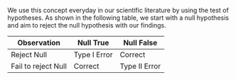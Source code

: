 We use this concept everyday in our scientific literature by using the test of hypotheses. As shown in the following table, we start with a null hypothesis and aim to reject the null hypothesis with our findings. 

| Observation | Null True   |   Null False          |
|-------------|-----------   |------------------|
| Reject Null | Type I Error | Correct          |
| Fail to reject Null | Correct | Type II Error |